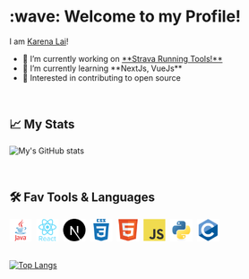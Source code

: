 <div>
 <h1>:wave: Welcome to my Profile!</h1>
 <p>I am <a href="https://github.com/klai890" target="_blank">Karena Lai</a>!</p>

</div>

<div>
<ul>

<li> 🔭 I’m currently working on <a href="https://github.com/klai890/srt" target="_blank">**Strava Running Tools!**</a></li>
<li> 🌱 I’m currently learning **NextJs, VueJs** </li>
<li> 👯 Interested in contributing to open source </li>
</ul>
</div>

<br />

## :chart_with_upwards_trend: My Stats
![My's GitHub stats](https://github-readme-stats.vercel.app/api?username=klai890&show_icons=true&theme=radical)

<br />

## :hammer_and_wrench: Fav Tools & Languages

<div>
  <img src="https://github.com/devicons/devicon/blob/master/icons/java/java-original-wordmark.svg" title="Java" alt="Java" width="40" height="40"/>&nbsp;
  <img src="https://github.com/devicons/devicon/blob/master/icons/react/react-original-wordmark.svg" title="React" alt="React" width="40" height="40"/>&nbsp;
  <img src="https://github.com/devicons/devicon/blob/master/icons/nextjs/nextjs-original.svg" title="NextJs" alt="NextJs " width="40" height="40"/>&nbsp;
  <img src="https://github.com/devicons/devicon/blob/master/icons/css3/css3-plain-wordmark.svg"  title="CSS3" alt="CSS" width="40" height="40"/>&nbsp;
  <img src="https://github.com/devicons/devicon/blob/master/icons/html5/html5-original.svg" title="HTML5" alt="HTML" width="40" height="40"/>&nbsp;
  <img src="https://github.com/devicons/devicon/blob/master/icons/javascript/javascript-original.svg" title="JavaScript" alt="JavaScript" width="40" height="40"/>&nbsp;
  <img src="https://github.com/devicons/devicon/blob/master/icons/python/python-original.svg" title="Python" alt="Python" width="40" height="40"/>&nbsp;
  <img src="https://github.com/devicons/devicon/blob/master/icons/c/c-original.svg" title="C"  alt="C" width="40" height="40"/>&nbsp;
</div>

<br />

[![Top Langs](https://github-readme-stats.vercel.app/api/top-langs/?username=anuraghazra&layout=compact)](https://github.com/anuraghazra/github-readme-stats)
